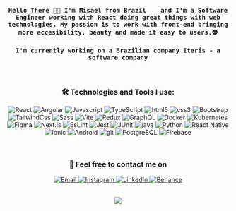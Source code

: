 <h4 align="center"><samp>Hello There 👋🏼 I'm Misael from Brazil <img src="https://user-images.githubusercontent.com/47995046/91626906-6efbab80-e989-11ea-99ec-88424cd8b2db.png" width="16"/> and I'm a Software Engineer working with React doing great things with web technologies. My passion is to work with front-end bringing more accesibility, beauty and made it easy to users.👽</samp></h4>

<h4 align="center"><samp>I'm currently working on a Brazilian company <strong>Iteris - a software company</strong> </samp></h4>

</br> 

<h3 align="center">🛠 Technologies and Tools I use:</h3>

<p align="center">
  <img alt="React" src="https://img.shields.io/badge/-React-%23282C34?style=for-the-badge&logo=react" /> 
  <img alt="Angular" src="https://img.shields.io/badge/-Angular-ffffff?style=for-the-badge&logo=angular&logoColor=de2e31" /> 
  <img alt="Javascript" src="https://img.shields.io/badge/-JavaScript-%23F7DF1C?style=for-the-badge&logo=javascript&logoColor=000000&labelColor=%23F7DF1C&color=%23FFCE5A" /> 
  <img alt="TypeScript" src="https://img.shields.io/badge/-TypeScript-007ACC?style=for-the-badge&logo=typescript&logoColor=white" /> 
  <img alt="html5" src="https://img.shields.io/badge/-HTML5-%23E44D27?style=for-the-badge&logo=html5&logoColor=ffffff" /> 
  <img alt="css3" src="https://img.shields.io/badge/-CSS3-%231572B6?style=for-the-badge&logo=css3" />
  <img alt="Bootstrap" src="https://img.shields.io/badge/-Bootstrap-ffffff?style=for-the-badge&logo=bootstrap&logoColor=69419b" />
  <img alt="TailwindCss" src="https://img.shields.io/badge/-TailwindCss-%231a202c?style=for-the-badge&logo=tailwind-css" />
  <img alt="Sass" src="https://img.shields.io/badge/-Sass-%23CC6699?style=for-the-badge&logo=sass&logoColor=ffffff" /> 
  <img alt="Vite" src="https://img.shields.io/badge/-Vite-%23F7DF1C?style=for-the-badge&logo=vite&logoColor=007ACC" /> 
  <img alt="Redux" src="https://img.shields.io/badge/-Redux-%231a202c?style=for-the-badge&logo=redux&logoColor=ffffff" /> 
  <img alt="GraphQL" src="https://img.shields.io/badge/-GraphQL-%23646CFF?style=for-the-badge&logo=graphql&logoColor=ffffff" />
  <img alt="Docker" src="https://img.shields.io/badge/-Docker-ffffff?style=for-the-badge&logo=docker&logoColor=007ACC" />
  <img alt="Kubernetes" src="https://img.shields.io/badge/-Kubernetes-000000?style=for-the-badge&logo=kubernetes&logoColor=00264d" />
  <img alt="Figma" src="https://img.shields.io/badge/-Figma-ffffff?style=for-the-badge&logo=figma&logoColor=000000" />
  <img alt="Next.js" src="https://img.shields.io/badge/-Nextjs-%231a202c?style=for-the-badge&logo=nextdotjs&logoColor=41ea07" />
  <img alt="EsLint" src="https://img.shields.io/badge/-ESLint-%234B32C3?style=for-the-badge&logo=eslint" />
  <img alt="Jest" src="https://img.shields.io/badge/-JEST-ffffff?style=for-the-badge&logo=jest&logoColor=de2e31" />
  <img alt="JUnit" src="https://img.shields.io/badge/-JUnit-%23646CFF?style=for-the-badge&logo=junit5&logoColor=ffffff" />
  <img alt="java" src="https://img.shields.io/badge/-Java-ffffff?style=for-the-badge&logo=java&logoColor=de2e31" /> 
  <img alt="Python" src="https://img.shields.io/badge/-Python-00264d?style=for-the-badge&logo=python&logoColor=f6c500" />
  <img alt="React Native" src="https://img.shields.io/badge/-ReactNative-%23282C34?style=for-the-badge&logo=react" /> 
  <img alt="Ionic" src="https://img.shields.io/badge/-Ionic-ffffff?style=for-the-badge&logo=ionic" /> 
  <img alt="Android" src="https://img.shields.io/badge/-Android-1a1a1a?style=for-the-badge&logo=android&logoColor=41ea07" />
  <img alt="git" src="https://img.shields.io/badge/-Git-ffffff?style=for-the-badge&logo=git&logoColor=#e84e32" />
  <img alt="PostgreSQL" src="https://img.shields.io/badge/-PostgreSQL-ffffff?style=for-the-badge&logo=postgresql&logoColor=00264d" /> 
  <img alt="Firebase" src="https://img.shields.io/badge/-Firebase-1a1a1a?style=for-the-badge&logo=firebase&logoColor=ffcb2f" />   
</p>
  
</br>

<h3 align="center">📱 Feel free to contact me on</h3>
<p align="center">
  <a href="mailto:misaelkelviny@hotmail.com">
    <img alt="Email" src="https://img.shields.io/badge/email-%2312100E.svg?&style=for-the-badge&logo=gmail&logoColor=orange" />
  </a>
  <a href="https://www.instagram.com/kelvinymisael/">
    <img alt="Instagram" src="https://img.shields.io/badge/Instagram-%2312100E.svg?&style=for-the-badge&logo=instagram&logoColor=orange" />
  </a>
  <a href="https://www.linkedin.com/in/misael-kelviny/">
    <img alt="LinkedIn" src="https://img.shields.io/badge/linkedin-%2312100E.svg?&style=for-the-badge&logo=linkedin&logoColor=orange" />
  </a>
  <a href="https://www.behance.net/misaelkelviny">
    <img alt="Behance" src="https://img.shields.io/badge/behance-%2312100E.svg?&style=for-the-badge&logo=behance&logoColor=orange" />
  </a>
</p>

</br>

<div align="center"><img src="https://github-readme-stats.vercel.app/api?username=MisaelKelviny&bg_color=30,343a40,010101&show_icons=true&title_color=41ea07&text_color=41ea07" align="center" /></div>
